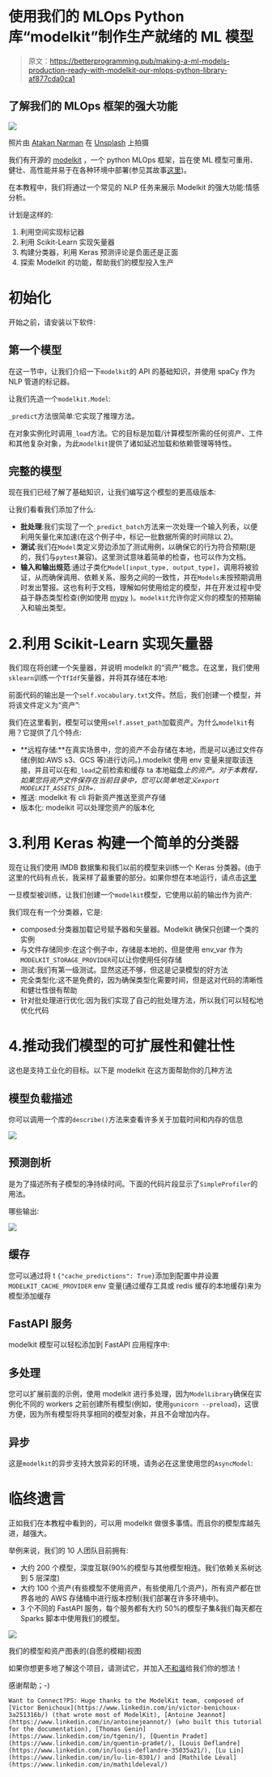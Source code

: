# 使用我们的 MLOps Python 库“modelkit”制作生产就绪的 ML 模型

> 原文：<https://betterprogramming.pub/making-a-ml-models-production-ready-with-modelkit-our-mlops-python-library-af877cda0ca1>

## 了解我们的 MLOps 框架的强大功能

![](img/acb6cb9b9fa228a2a469ba0d88d79383.png)

照片由 [Atakan Narman](https://unsplash.com/@narmanatakan?utm_source=medium&utm_medium=referral) 在 [Unsplash](https://unsplash.com?utm_source=medium&utm_medium=referral) 上拍摄

我们有开源的 [modelkit](https://github.com/Cornerstone-OnDemand/modelkit) ，一个 python MLOps 框架，旨在使 ML 模型可重用、健壮、高性能并易于在各种环境中部署(参见其故事[这里](https://medium.com/@cyrillemat/why-we-built-and-open-sourced-our-mlops-python-framework-f0c27d57fa7b))。

在本教程中，我们将通过一个常见的 NLP 任务来展示 Modelkit 的强大功能:情感分析。

计划是这样的:

1.  利用空间实现标记器
2.  利用 Scikit-Learn 实现矢量器
3.  构建分类器，利用 Keras 预测评论是负面还是正面
4.  探索 Modelkit 的功能，帮助我们的模型投入生产

# 初始化

开始之前，请安装以下软件:

## 第一个模型

在这一节中，让我们介绍一下`modelkit`的 API 的基础知识，并使用 spaCy 作为 NLP 管道的标记器。

让我们先造一个`modelkit.Model`:

`_predict`方法很简单:它实现了推理方法。

在对象实例化时调用`_load`方法。它的目标是加载/计算模型所需的任何资产、工件和其他复杂对象，为此`modelkit`提供了诸如延迟加载和依赖管理等特性。

## 完整的模型

现在我们已经了解了基础知识，让我们编写这个模型的更高级版本:

让我们看看我们添加了什么:

*   **批处理**:我们实现了一个`_predict_batch`方法来一次处理一个输入列表，以便利用矢量化来加速(在这个例子中，标记一批数据所需的时间除以 2)。
*   **测试**:我们在`Model`类定义旁边添加了测试用例，以确保它的行为符合预期(是的，我们与`pytest`兼容)。这里测试意味着简单的检查，也可以作为文档。
*   **输入和输出规范**:通过子类化`Model[input_type, output_type]`，调用将被验证，从而确保调用、依赖关系、服务之间的一致性，并在`Models`未按预期调用时发出警报。这也有利于文档，理解如何使用给定的模型，并在开发过程中受益于静态类型检查(例如使用 [mypy](https://github.com/python/mypy) )。`modelkit`允许你定义你的模型的预期输入和输出类型。

# 2.利用 Scikit-Learn 实现矢量器

我们现在将创建一个矢量器，并说明 modelkit 的“资产”概念。在这里，我们使用`sklearn`训练一个`TfIdf`矢量器，并将其存储在本地:

前面代码的输出是一个`self.vocabulary.txt`文件。然后，我们创建一个模型，并将该文件定义为“资产”:

我们在这里看到，模型可以使用`self.asset_path`加载资产。为什么`modelkit`有用？它提供了几个特点:

*   **远程存储:**在真实场景中，您的资产不会存储在本地，而是可以通过文件存储(例如:AWS s3、GCS 等)进行访问。).modelkit 使用 env 变量来提取该连接，并且可以在和`_load`之前检索和缓存 ta 本地磁盘*上的资产。对于本教程，如果您将资产文件保存在当前目录中，您可以简单地定义`export MODELKIT_ASSETS_DIR=.`*
*   推送: modelkit 有 cli 将新资产推送至资产存储
*   版本化: modelkit 可以处理您资产的版本化

# 3.利用 Keras 构建一个简单的分类器

现在让我们使用 IMDB 数据集和我们以前的模型来训练一个 Keras 分类器。(由于这里的代码有点长，我采样了最重要的部分。如果你想在本地运行，请点击[这里](https://cornerstone-ondemand.github.io/modelkit/examples/nlp_sentiment/classifier/)

一旦模型被训练，让我们创建一个`modelkit`模型，它使用以前的输出作为资产:

我们现在有一个分类器，它是:

*   composed:分类器加载记号赋予器和矢量器。Modelkit 确保只创建一个类的实例
*   与文件存储同步:在这个例子中，存储是本地的，但是使用 env_var 作为`MODELKIT_STORAGE_PROVIDER`可以让你使用任何存储
*   测试:我们有第一级测试。显然这还不够，但这是记录模型的好方法
*   完全类型化:这不是免费的，因为确保类型化需要时间，但是这对代码的清晰性和健壮性很有帮助
*   针对批处理进行优化:因为我们实现了自己的批处理方法，所以我们可以轻松地优化代码

# 4.推动我们模型的可扩展性和健壮性

这也是支持工业化的目标。以下是 modelkit 在这方面帮助你的几种方法

## **模型负载描述**

你可以调用一个库的`describe()`方法来查看许多关于加载时间和内存的信息

![](img/328ebc20a876d04cb5b8f3769e353925.png)

## **预测剖析**

是为了描述所有子模型的净持续时间。下面的代码片段显示了`SimpleProfiler`的用法。

哪些输出:

![](img/dc91ed74f9338b66e5e2bd3ca4b64cef.png)

## **缓存**

您可以通过将 t `{"cache_predictions": True}`添加到配置中并设置`MODELKIT_CACHE_PROVIDER` env 变量(通过缓存工具或 redis 缓存的本地缓存)来为模型添加缓存

## **FastAPI 服务**

modelkit 模型可以轻松添加到 FastAPI 应用程序中:

## **多处理**

您可以扩展前面的示例，使用 modelkit 进行多处理，因为`ModelLibrary`确保在实例化不同的 workers 之前创建所有模型(例如，使用`gunicorn --preload`)，这很方便，因为所有模型将共享相同的模型对象，并且不会增加内存。

## **异步**

这是`modelkit`的异步支持大放异彩的环境，请务必在这里使用您的`AsyncModel`:

# 临终遗言

正如我们在本教程中看到的，可以用 modelkit 做很多事情。而且你的模型库越先进，越强大。

举例来说，我们的 10 人团队目前拥有:

*   大约 200 个模型，深度互联(90%的模型与其他模型相连。我们依赖关系树达到 5 层深度)
*   大约 100 个资产(有些模型不使用资产，有些使用几个资产)，所有资产都在世界各地的 AWS 存储桶中进行版本控制(我们部署在许多环境中)。
*   3 个不同的 FastAPI 服务，每个服务都有大约 50%的模型子集&我们每天都在 Sparks 脚本中使用我们的模型。

![](img/43f5253a88f5d73c0223e76c62c4122b.png)

我们的模型和资产图表的(自愿的模糊)视图

如果你想更多地了解这个项目，请测试它，并加入[不和谐](https://discord.gg/ayj5wdAArV)给我们你的想法！

感谢帮助；-)

```
Want to Connect?PS: Huge thanks to the ModelKit team, composed of [Victor Benichoux](https://www.linkedin.com/in/victor-benichoux-3a251316b/) (that wrote most of ModelKit), [Antoine Jeannot](https://www.linkedin.com/in/antoinejeannot/) (who built this tutorial for the documentation), [Thomas Genin](https://www.linkedin.com/in/tgenin/), [Quentin Pradet](https://www.linkedin.com/in/quentin-pradet/), [Louis Deflandre](https://www.linkedin.com/in/louis-deflandre-35035a21/), [Lu Lin](https://www.linkedin.com/in/lu-lin-8301/) and [Mathilde Léval](https://www.linkedin.com/in/mathildeleval/)
```